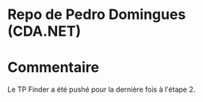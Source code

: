 # Repo de Pedro Domingues (CDA.NET)

# Commentaire
Le TP Finder a été pushé pour la dernière fois à l'étape 2.
